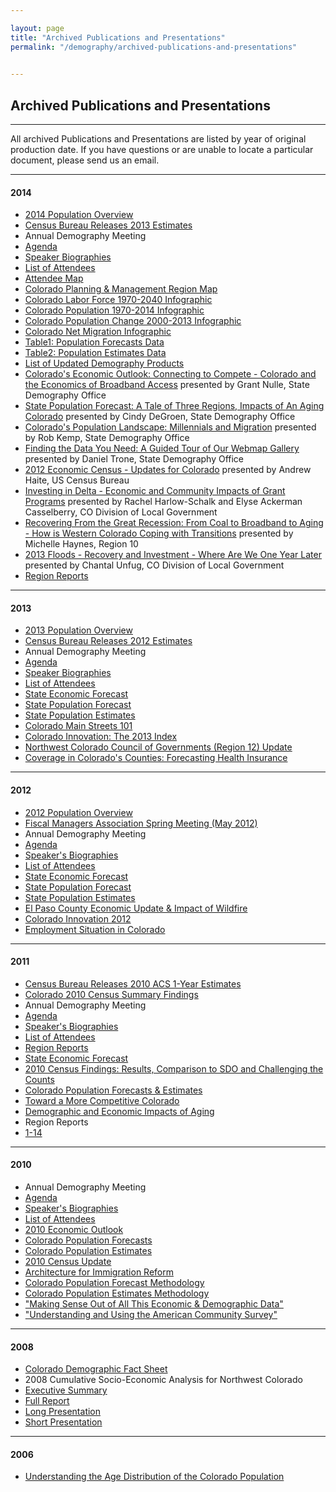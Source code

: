 ```yaml
---

layout: page
title: "Archived Publications and Presentations"
permalink: "/demography/archived-publications-and-presentations"

    
---
```


## Archived Publications and Presentations
- - -
All archived Publications and Presentations are listed by year of original production date. If you have questions or are unable to locate a particular document, please send us an email.
- - -
#### 2014

- [2014 Population Overview](https://drive.google.com/open?id=0B2oqdPZKJqK7TkpLeWVLLVdyWTg)
- [Census Bureau Releases 2013 Estimates](https://drive.google.com/open?id=0B-vz6H4k4SESWlBnVXYwaVJObUk&authuser=0)
- Annual Demography Meeting
 - [Agenda](https://drive.google.com/open?id=0B2oqdPZKJqK7Q1BmQnNma0I1aFk)
 - [Speaker Biographies](https://drive.google.com/open?id=0B0cPI4JYHGaTVl9LZTJ5MWE4aWs)
 - [List of Attendees](https://drive.google.com/open?id=0B2oqdPZKJqK7S05KQWFPQU5ZX2s)
 - [Attendee Map](https://drive.google.com/open?id=0B2oqdPZKJqK7eDlzNlBIMEU2NDg)
 - [Colorado Planning & Management Region Map](https://drive.google.com/open?id=0B2oqdPZKJqK7d3JwNDBqQkJ0V0U)
 - [Colorado Labor Force 1970-2040 Infographic](https://drive.google.com/open?id=0B2oqdPZKJqK7WXFSSjViVXdsbkk)
 - [Colorado Population 1970-2014 Infographic](https://drive.google.com/open?id=0B2oqdPZKJqK7eFVnQmJmTUc4czA)
 - [Colorado Population Change 2000-2013 Infographic](https://drive.google.com/open?id=0B2oqdPZKJqK7T0MzaHgyNG1oYUk)
 - [Colorado Net Migration Infographic](https://drive.google.com/open?id=0B2oqdPZKJqK7a0cyXy04eHNPT1k)
 - [Table1: Population Forecasts Data](https://drive.google.com/open?id=0B2oqdPZKJqK7RHdxYkNXYUZWdkk)
 - [Table2: Population Estimates Data](https://drive.google.com/open?id=0B2oqdPZKJqK7TU1PUlV0dEpPM0U)
 - [List of Updated Demography Products](https://drive.google.com/open?id=0B2oqdPZKJqK7dDFDUUxpN2U3ZDg)
 - [Colorado's Economic Outlook: Connecting to Compete - Colorado and the Economics of Broadband Access](https://drive.google.com/open?id=0B2oqdPZKJqK7TmtQUnZ6WVRTRmM) presented by Grant Nulle, State Demography Office
 - [State Population Forecast: A Tale of Three Regions, Impacts of An Aging Colorado](https://drive.google.com/open?id=0B2oqdPZKJqK7cHJnU0VBb2tJVEU) presented by Cindy DeGroen, State Demography Office
 - [Colorado's Population Landscape: Millennials and Migration](https://drive.google.com/open?id=0B2oqdPZKJqK7UzVzUkwyQURnQ3M) presented by Rob Kemp, State Demography Office
 - [Finding the Data You Need: A Guided Tour of Our Webmap Gallery](https://drive.google.com/open?id=0B0cPI4JYHGaTdmJfTXlObWpoQ2M) presented by Daniel Trone, State Demography Office
 - [2012 Economic Census - Updates for Colorado](https://drive.google.com/open?id=0B2oqdPZKJqK7UHl4eUpjdTU3NEk) presented by Andrew Haite, US Census Bureau
 - [Investing in Delta - Economic and Community Impacts of Grant Programs](https://drive.google.com/open?id=0B2oqdPZKJqK7QjdqWDhQXzZwWU0) presented by Rachel Harlow-Schalk and Elyse Ackerman Casselberry, CO Division of Local Government
 - [Recovering From the Great Recession: From Coal to Broadband to Aging - How is Western Colorado Coping with Transitions](https://drive.google.com/open?id=0B2oqdPZKJqK7ZTFpU3JHdHlxTlk) presented by Michelle Haynes, Region 10
 - [2013 Floods - Recovery and Investment - Where Are We One Year Later](https://drive.google.com/open?id=0B2oqdPZKJqK7ZFVwejNBbUxUajA) presented by Chantal Unfug, CO Division of Local Government
- [Region Reports](https://drive.google.com/open?id=0B2oqdPZKJqK7Y0JsSE95NTRYNTQ)

- - -
#### 2013
- [2013 Population Overview](https://drive.google.com/open?id=0B2oqdPZKJqK7N0IxNTNxMWNQUHc&authuser=0)
- [Census Bureau Releases 2012 Estimates](https://drive.google.com/open?id=0B2oqdPZKJqK7bE00NFJ6ZDZ1TUE&authuser=0)
- Annual Demography Meeting
 - [Agenda](https://drive.google.com/open?id=0B4-eaNwOwFmYb09xWWx3YzVEOFE&authuser=0)
 - [Speaker Biographies](https://drive.google.com/open?id=0B2oqdPZKJqK7M29ieE44QmdJRHc&authuser=0)
 - [List of Attendees](https://drive.google.com/open?id=0B2oqdPZKJqK7Wkd1ZG9mVW1CS2c&authuser=0)
 - [State Economic Forecast](https://drive.google.com/open?id=0B2oqdPZKJqK7SFFKbjVkYl82MjQ&authuser=0)
 - [State Population Forecast](https://drive.google.com/open?id=0B4-eaNwOwFmYeWd3MmlrWGlTaWc&authuser=0)
 - [State Population Estimates](https://drive.google.com/open?id=0B2oqdPZKJqK7dmVaNEw4RnNDeEE&authuser=0)
 - [Colorado Main Streets 101](https://drive.google.com/open?id=0B2oqdPZKJqK7VG1HU3ZacnNWX3c&authuser=0)
 - [Colorado Innovation: The 2013 Index](https://drive.google.com/open?id=0B2oqdPZKJqK7UUJITWtiVm5vRUk&authuser=0)
 - [Northwest Colorado Council of Governments (Region 12) Update](https://drive.google.com/open?id=0B2oqdPZKJqK7UnhrcEJYS0hIbG8&authuser=0)
 - [Coverage in Colorado's Counties: Forecasting Health Insurance](https://drive.google.com/open?id=0B2oqdPZKJqK7TTRxcG1MLXdoYU0&authuser=0)
 
- - -
#### 2012
- [2012 Population Overview](https://drive.google.com/open?id=0B2oqdPZKJqK7cFAzbVFmYkNRWmc&authuser=0)
- [Fiscal Managers Association Spring Meeting (May 2012)](https://drive.google.com/open?id=0B2oqdPZKJqK7V2VGSUt3cFVFQ2M&authuser=0)
- Annual Demography Meeting
 - [Agenda](https://drive.google.com/open?id=0B4-eaNwOwFmYR3hVcEd0M253Yms&authuser=0)
 - [Speaker's Biographies](https://drive.google.com/open?id=0B4-eaNwOwFmYWWthZGIybWVPcFk&authuser=0)
 - [List of Attendees](https://drive.google.com/open?id=0B4-eaNwOwFmYbmg3OENxbjlLVWM&authuser=0)
 - [State Economic Forecast](https://drive.google.com/open?id=0B4-eaNwOwFmYelhWRkZ3YkZzbms&authuser=0)
 - [State Population Forecast](https://drive.google.com/open?id=0B4-eaNwOwFmYTUpZdG0wcG1hbUU&authuser=0)
 - [State Population Estimates](https://drive.google.com/open?id=0B4-eaNwOwFmYMVpIZF9hYVpXRk0&authuser=0)
 - [El Paso County Economic Update & Impact of Wildfire](https://drive.google.com/open?id=0B2oqdPZKJqK7dTJXeU5naU5FcGs&authuser=0)
 - [Colorado Innovation 2012](https://drive.google.com/open?id=0B2oqdPZKJqK7d3hFejVINVQyOHc&authuser=0)
 - [Employment Situation in Colorado](https://drive.google.com/open?id=0B2oqdPZKJqK7bmp1RUQyVTdSbDg&authuser=0)
 
- - -
#### 2011
- [Census Bureau Releases 2010 ACS 1-Year Estimates](https://drive.google.com/open?id=0B2oqdPZKJqK7cC1XY0RoX0dFM3c&authuser=0)
- [Colorado 2010 Census Summary Findings](https://drive.google.com/open?id=0B2oqdPZKJqK7aDVNMmNmWDE4dVE&authuser=0)
- Annual Demography Meeting
 - [Agenda](https://drive.google.com/open?id=0B4-eaNwOwFmYWU9PLTFNLUlsaFE&authuser=0)
 - [Speaker's Biographies](https://drive.google.com/open?id=0B4-eaNwOwFmYX09pUkZnSlN2SGc&authuser=0)
 - [List of Attendees](https://drive.google.com/open?id=0B4-eaNwOwFmYbjhvMzZjUGRYWGs&authuser=0)
 - [Region Reports](http://dola.colorado.gov/demog-cms/content/region-profiles)
 - [State Economic Forecast](https://drive.google.com/open?id=0B4-eaNwOwFmYaVpzYkVmcHc1Ukk&authuser=0)
 - [2010 Census Findings: Results, Comparison to SDO and Challenging the Counts](https://drive.google.com/open?id=0B2oqdPZKJqK7emtHaWV4T3hpdW8&authuser=0)
 - [Colorado Population Forecasts & Estimates](https://drive.google.com/open?id=0B2oqdPZKJqK7czhBZE9fc3FSNzg&authuser=0)
 - [Toward a More Competitive Colorado](https://drive.google.com/open?id=0B2oqdPZKJqK7a0dRbHdlN1pVODQ&authuser=0)
 - [Demographic and Economic Impacts of Aging](https://drive.google.com/open?id=0B2oqdPZKJqK7M0JXbWhGY0thbmc&authuser=0)
- Region Reports
 - [1-14](https://drive.google.com/open?id=0B2oqdPZKJqK7NkJxWlJHZDZUeHc&authuser=0)
 
- - -
#### 2010
- Annual Demography Meeting
 - [Agenda](https://drive.google.com/open?id=0B4-eaNwOwFmYa3lBQkNDN1dqT2c&authuser=0)
 - [Speaker's Biographies](https://drive.google.com/open?id=0B4-eaNwOwFmYVWhqOWprSGU0U2M&authuser=0)
 - [List of Attendees](https://drive.google.com/open?id=0B4-eaNwOwFmYWDVIakw0UGhCbDg&authuser=0)
 - [2010 Economic Outlook](https://drive.google.com/open?id=0B2oqdPZKJqK7aXUzeDZVRVlidnc&authuser=0)
 - [Colorado Population Forecasts](https://drive.google.com/open?id=0B2oqdPZKJqK7RndiejRXZHF4ZDA&authuser=0)
 - [Colorado Population Estimates](https://drive.google.com/open?id=0B2oqdPZKJqK7b3ZxS09DY2s4WHM&authuser=0)
 - [2010 Census Update](https://drive.google.com/open?id=0B2oqdPZKJqK7UlZfV3NDU0I3NHc&authuser=0)
 - [Architecture for Immigration Reform](https://drive.google.com/open?id=0B2oqdPZKJqK7ME91RnBacFN6eVU&authuser=0)
 - [Colorado Population Forecast Methodology](https://drive.google.com/open?id=0B2oqdPZKJqK7RU92Z1RSVnJERXc&authuser=0)
 - [Colorado Population Estimates Methodology](https://drive.google.com/open?id=0B2oqdPZKJqK7cW5HQzBZcUVwTzQ&authuser=0)
 - ["Making Sense Out of All This Economic & Demographic Data"](https://drive.google.com/open?id=0B2oqdPZKJqK7TndqYjFzaUZqcDA&authuser=0)
 - ["Understanding and Using the American Community Survey"](https://drive.google.com/open?id=0B4-eaNwOwFmYUEsta3pCUTRpNEk&authuser=0)
 
- - -
#### 2008
- [Colorado Demographic Fact Sheet](https://drive.google.com/open?id=0B2oqdPZKJqK7eDFoTDFLbnMtTzg&authuser=0)
- 2008 Cumulative Socio-Economic Analysis for Northwest Colorado
 - [Executive Summary](https://drive.google.com/open?id=0B2oqdPZKJqK7bjJwcFVhMldJMXc&authuser=0)
 - [Full Report](https://drive.google.com/open?id=0B2oqdPZKJqK7YVJ4cldIMENkcWc&authuser=0)
 - [Long Presentation](https://drive.google.com/open?id=0B2oqdPZKJqK7X3otYlNxOU5ubXM&authuser=0)
 - [Short Presentation](https://drive.google.com/open?id=0B2oqdPZKJqK7b1FwbGtLdGNoZlU&authuser=0)
 
- - -
#### 2006
- [Understanding the Age Distribution of the Colorado Population](https://drive.google.com/open?id=0B2oqdPZKJqK7REVkdlp3LTZvSkk&authuser=0)